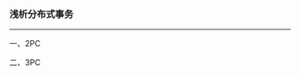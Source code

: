 ### 浅析分布式事务 ###
***
一、2PC




二、3PC


















































































































































